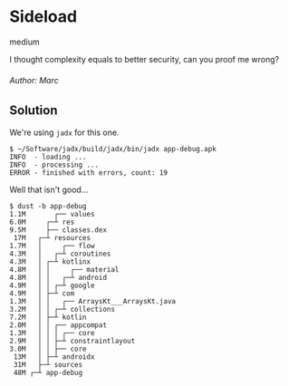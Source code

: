 # Sideload

medium

I thought complexity equals to better security, can you proof me wrong?

###### Author: Marc


## Solution

We're using `jadx` for this one.

```
$ ~/Software/jadx/build/jadx/bin/jadx app-debug.apk 
INFO  - loading ...
INFO  - processing ...
ERROR - finished with errors, count: 19              
```

Well that isn't good...

```
$ dust -b app-debug 
1.1M       ┌── values
6.0M     ┌─┴ res
9.5M     ├── classes.dex
 17M   ┌─┴ resources
1.7M   │     ┌── flow
4.3M   │   ┌─┴ coroutines
4.3M   │ ┌─┴ kotlinx
4.8M   │ │     ┌── material
4.8M   │ │   ┌─┴ android
4.9M   │ │ ┌─┴ google
4.9M   │ ├─┴ com
1.3M   │ │   ┌── ArraysKt___ArraysKt.java
3.2M   │ │ ┌─┴ collections
7.2M   │ ├─┴ kotlin
2.0M   │ │ ┌── appcompat
1.3M   │ │ │ ┌── core
2.9M   │ │ ├─┴ constraintlayout
3.0M   │ │ ├── core
 13M   │ ├─┴ androidx
 31M   ├─┴ sources
 48M ┌─┴ app-debug
```
